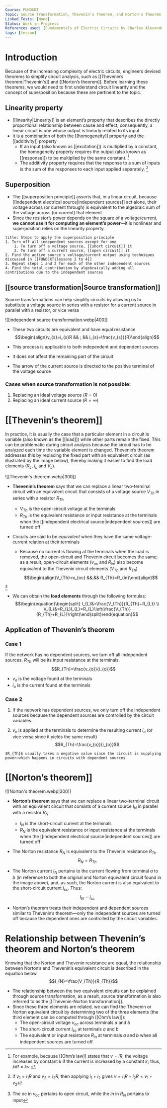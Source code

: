 ```yaml
---
Course: FUNDCKT
Topic: Source Transformation, Thevenin's Theorem, and Norton's Theorem
Linked_Tests: [None]
Status: Work in Progress
References used: [Fundamentals of Electric Circuits by Charles Alexander and Matthew Sadiku (Chapter 4)]
tags: [lesson]
---
```


# Introduction

Because of the increasing complexity of electric circuits, engineers devised theorems to simplify circuit analysis, such as [[Thevenin’s theorem|Thevenin's]] and [[Norton’s theorem]]. Before learning these theorems, we would need to first understand circuit linearity and the concept of superposition because these are pertinent to the topic.

## Linearity property

- [[linearity|Linearity]] is an element’s property that describes the directly proportional relationship between cause and effect; consequently, a linear circuit is one whose output is linearly related to its input
- It is a combination of both the [[homogeneity]] property and the [[additivity]] property
	- If an input (also known as [[excitation]]) is multiplied by a constant, the homogeneity property requires the output (also known as [[response]]) to be multiplied by the same constant. [^homogeneity]
	- The additivity property requires that the response to a sum of inputs is the sum of the responses to each input applied separately. [^additivity]

## Superposition

- The [[superposition principle]] asserts that, in a linear circuit, because [[independent electrical source|independent sources]] act alone, their voltage across (or current through) is equivalent to the algebraic sum of the voltage across (or current) that element
- Since the resistor’s power depends on the square of a voltage/current, **we cannot use it for computing an element’s power**—it is nonlinear and superposition relies on the linearity property.

```ad-example
title: Steps to apply the superposition principle
1. Turn off all independent sources except for one
	1. To turn off a voltage source, [[short circuit]] it
	2. To turn off a current source, [[open circuit]] it
2. Find the active source's voltage/current output using techniques discussed in [[FUNDCKT|lessons 2 to 4]]
3. Repeat steps 1 and 2 for each of the other independent sources
4. Find the total contribution by algebraically adding all contributions due to the independent sources
```

## [[source transformation|Source transformation]]

Source transformations can help simplify circuits by allowing us to substitute a voltage source in series with a resistor for a current source in parallel with a resistor, or vice versa

![[independent source transformation.webp|400]]

- These two circuits are equivalent and have equal resistance $$\begin{align}v_{s}=i_{s}R && ; && i_{s}=\frac{v_{s}}{R}\end{align}$$

- This process is applicable to both independent and dependent sources
- It does not affect the remaining part of the circuit
- The arrow of the current source is directed to the positive terminal of the voltage source

### Cases when source transformation is not possible:

1. Replacing an ideal voltage source ($R=0$)
2. Replacing an ideal current source ($R=\infty$)

# [[Thevenin’s theorem]]

In practice, it is usually the case that a particular element in a circuit is variable (also known as the [[load]]) while other parts remain the fixed. This can be problematic during circuit analysis because the circuit has to be analyzed each time the variable element is changed. Thevenin’s theorem addresses this by replacing the fixed part with an equivalent circuit (as illustrated by the image below), thereby making it easier to find the load elements ($R_{L}$, $I_{L}$ and $V_{L}$).

![[Thevenin's theorem.webp|300]]

- **Thevenin’s theorem** says that we can replace a linear two-terminal circuit with an equivalent circuit that consists of a voltage source $V_{Th}$ in series with a resistor $R_{Th}$
	- $V_{Th}$ is the open-circuit voltage at the terminals
	- $R_{Th}$ is the equivalent resistance or input resistance at the terminals when the [[independent electrical source|independent sources]] are turned off
- Circuits are said to be *equivalent* when they have the same voltage-current relation at their terminals

	- Because no current is flowing at the terminals when the load is removed, the open-circuit and Thevenin circuit becomes the same; as a result, open-circuit elements ($v_{oc}$ and $R_{in}$) also become equivalent to the Thevenin circuit elements ($V_{Th}$ and $R_{Th}$) $$\begin{align}V_{Th}=v_{oc} &&;&& R_{Th}=R_{in}\end{align}$$

 [^open_circuit_elements]

- We can obtain the **load elements** through the following formulas: $$\begin{equation}\begin{split} I_{L}&=\frac{V_{Th}}{R_{Th}+R_{L}} \\ V_{L}&=R_{L}I_{L}=R_{L}\left(\frac{V_{Th}}{R_{Th}+R_{L}}\right)\end{split}\end{equation}$$

## Application of Thevenin’s theorem

### Case 1

If the network has no dependent sources, we turn off all independent sources. $R_{Th}$ will be its input resistance at the terminals. $$R_{Th}=\frac{v_{o}}{i_{o}}$$

- $v_{o}$ is the voltage found at the terminals
- $i_{o}$ is the current found at the terminals

### Case 2

1. If the network has dependent sources, we only turn off the independent sources because the dependent sources are controlled by the circuit variables.

2. $v_{o}$ is applied at the terminals to determine the resulting current $i_{o}$ (or vice versa since it yields the same result)$$R_{Th}=\frac{v_{o}}{i_{o}}$$

```ad-note
$R_{Th}$ usually takes a negative value since the circuit is supplying power—which happens in circuits with dependent sources
```

# [[Norton’s theorem]]

![[Norton's theorem.webp|300]]

- **Norton’s theorem** says that we can replace a linear two-terminal circuit with an equivalent circuit that consists of a current source $I_{N}$ in parallel with a resistor $R_{N}$
	- $I_{N}$ is the short-circuit current at the terminals
	- $R_{N}$ is the equivalent resistance or input resistance at the terminals when the [[independent electrical source|independent sources]] are turned off

- The Norton resistance $R_{N}$ is equivalent to the Thevenin resistance $R_{Th}$ $$R_{N}=R_{Th}$$

- The Norton current $I_{N}$ pertains to the current flowing from terminal $a$ to $b$ (in reference to both the original and Norton equivalent circuit found in the image above), and, as such, the Norton current is also equivalent to the short-circuit current $i_{sc}$. Thus: $$I_{N}=i_{sc}$$

- Norton’s theorem treats their independent and dependent sources similar to Thevenin’s theorem—only the independent sources are turned off because the dependent ones are controlled by the circuit variables.

# Relationship between Thevenin’s theorem and Norton’s theorem

Knowing that the Norton and Thevenin resistance are equal, the relationship between Norton’s and Thevenin’s equivalent circuit is described in the equation below $$I_{N}=\frac{V_{Th}}{R_{Th}}$$

- The relationship between the two equivalent circuits can be explained through source transformation; as a result, source transformation is also referred to as the [[Thevenin-Norton transformation]].
- Since these three elements are related, we can find the Thevenin or Norton equivalent circuit by determining two of the three elements (the third element can be computed through [[Ohm’s law]]):
	- The open-circuit voltage $v_{oc}$ across terminals $a$ and $b$
	- The short-circuit current $i_{sc}$ at terminals $a$ and $b$
	- The equivalent or input resistance $R_{in}$ at terminals $a$ and $b$ when all independent sources are turned off

[^homogeneity]: For example, because [[Ohm’s law]] states that $v=iR$, the voltage increases by constant $k$ if the current is increased by a constant $k$; thus, $kiR=kv$.
[^additivity]: if $v_{1}=i_{1}R$ and $v_{2}=i_{2}R$, then applying $i_{1}+i_{2}$ gives $v=i_{1}R+i_{2}R=v_{1}+v_{2}$
[^open_circuit_elements]: The $oc$ in $v_{oc}$ pertains to open circuit, while the $in$ in $R_{in}$ pertains to input
